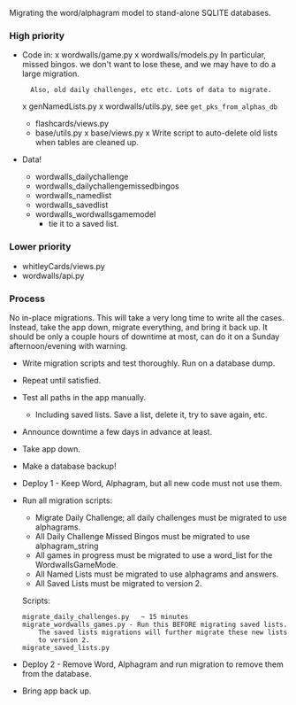 Migrating the word/alphagram model to stand-alone SQLITE databases.

### High priority
- Code in:
    x wordwalls/game.py
    x wordwalls/models.py 
        In particular, missed bingos. we don't want to lose these, and 
        we may have to do a large migration.

        Also, old daily challenges, etc etc. Lots of data to migrate.

    x genNamedLists.py
    x wordwalls/utils.py, see `get_pks_from_alphas_db`
    - flashcards/views.py
    - base/utils.py
    x base/views.py
    x Write script to auto-delete old lists when tables are cleaned up.

- Data!
    + wordwalls_dailychallenge
    + wordwalls_dailychallengemissedbingos
    + wordwalls_namedlist
    + wordwalls_savedlist
    + wordwalls_wordwallsgamemodel
        * tie it to a saved list.
    
### Lower priority
- whitleyCards/views.py
- wordwalls/api.py

### Process

No in-place migrations. This will take a very long time to write all the
cases. Instead, take the app down, migrate everything, and bring
it back up. It should be only a couple hours of downtime at most, can
do it on a Sunday afternoon/evening with warning.

- Write migration scripts and test thoroughly. Run on a database dump.
- Repeat until satisfied.
- Test all paths in the app manually. 
    + Including saved lists. Save a list, delete it, try to save again,
    etc.
- Announce downtime a few days in advance at least.
- Take app down. 
- Make a database backup!
- Deploy 1 - Keep Word, Alphagram, but all new code must not use them.
- Run all migration scripts:
    - Migrate Daily Challenge; all daily challenges must be migrated to
    use alphagrams.
    - All Daily Challenge Missed Bingos must be migrated to use 
    alphagram_string
    - All games in progress must be migrated to use a word_list for the
    WordwallsGameMode.
    - All Named Lists must be migrated to use alphagrams and answers.
    - All Saved Lists must be migrated to version 2.

    Scripts:
    ```
    migrate_daily_challenges.py   ~ 15 minutes
    migrate_wordwalls_games.py - Run this BEFORE migrating saved lists.
        The saved lists migrations will further migrate these new lists
        to version 2.
    migrate_saved_lists.py

    ```

- Deploy 2 - Remove Word, Alphagram and run migration to remove them
    from the database.
- Bring app back up.